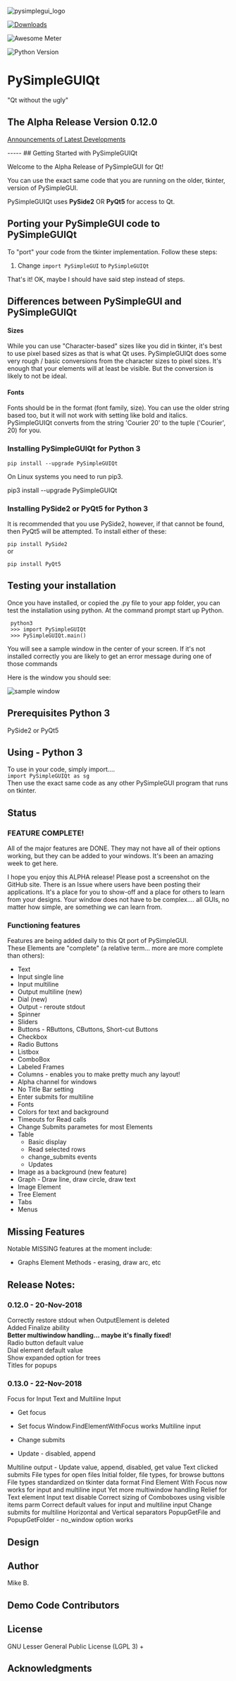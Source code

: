 
  
  
    
      
        
        
        
        
![pysimplegui_logo](https://user-images.githubusercontent.com/13696193/43165867-fe02e3b2-8f62-11e8-9fd0-cc7c86b11772.png)        
        
[![Downloads](http://pepy.tech/badge/pysimpleguiqt)](http://pepy.tech/project/pysimplegui)        
  
      
 ![Awesome Meter](https://img.shields.io/badge/Awesome_meter-1000-yellow.svg)  
         
 ![Python Version](https://img.shields.io/badge/Python-3.x-yellow.svg)        
        
        
        
        
        
        
# PySimpleGUIQt        

"Qt without the ugly"


 ## The Alpha Release     Version 0.12.0
 [Announcements of Latest Developments](https://github.com/MikeTheWatchGuy/PySimpleGUI/issues/142)        
              
  
        
  ----- ## Getting Started with PySimpleGUIQt  
  
Welcome to the Alpha Release of PySimpleGUI for Qt!  
  
You can use the exact same code that you are running on the older, tkinter, version of PySimpleGUI.    
  
PySimpleGUIQt uses **PySide2** OR **PyQt5** for access to Qt.  
  
## Porting your PySimpleGUI code to PySimpleGUIQt  
  
  
To "port" your code from the tkinter implementation. Follow these steps:  
  
1. Change `import PySimpleGUI` to `PySimpleGUIQt`  
  
That's it!  OK, maybe I should have said step instead of steps.  
  
  
## Differences between PySimpleGUI and PySimpleGUIQt  
  
#### Sizes  
  
While you can use "Character-based" sizes like you did in tkinter, it's best to use pixel based sizes as that is what Qt uses.  PySimpleGUIQt does some very rough / basic conversions from the character sizes to pixel sizes.  It's enough that your elements will at least be visible.  But the conversion is likely to not be ideal.  
  
#### Fonts  
  
Fonts should be in the format (font family, size).  You can use the older string based too, but it will not work with setting like bold and italics.  PySimpleGUIQt converts from the string 'Courier 20' to the tuple ('Courier', 20) for you.  
  
  
### Installing PySimpleGUIQt for  Python 3        
        
    pip install --upgrade PySimpleGUIQt  
  On Linux systems you need to run pip3.        
        
 pip3 install --upgrade PySimpleGUIQt   
### Installing PySide2 or PyQt5 for Python 3  
  
It is recommended that you use PySide2, however, if that cannot be found, then PyQt5 will be attempted.  To install either of these:  
  
```pip install PySide2```  
  or  
  
```pip install PyQt5```   
      
 ## Testing your installation        
 Once you have installed, or copied the .py file to your app folder, you can test the installation using python.  At the command prompt start up Python.        

     python3
     >>> import PySimpleGUIQt 
     >>> PySimpleGUIQt.main()

 You will see a sample window in the center of your screen.  If it's not installed correctly you are likely to get an error message during one of those commands        
        
Here is the window you should see:        
        
![sample window](https://user-images.githubusercontent.com/13696193/46097669-79efa500-c190-11e8-885c-e5d4d5d09ea6.jpg)        
        
        
        
## Prerequisites Python 3        
PySide2 or PyQt5  
        
        
        
## Using  - Python 3        
 To use in your code, simply import....        
 `import PySimpleGUIQt as sg`        
 Then use the exact same code as any other PySimpleGUI program that runs on tkinter.    
  
  
## Status  
  
### FEATURE COMPLETE!   
All of the major features are DONE.  They may not have all of their options working, but they can be added to your windows.  It's been an amazing week to get here.  
  
I hope you enjoy this ALPHA release!  Please post a screenshot on the GitHub site.  There is an Issue where users have been posting their applications.  It's a place for you to show-off and a place for others to learn from your designs.  Your window does not have to be complex.... all GUIs, no matter how simple, are something we can learn from.  
  
  
### Functioning features  
Features are being added daily to this Qt port of PySimpleGUI.    
These Elements are "complete" (a relative term... more are more complete than others):  
* Text  
* Input single line  
* Input multiline  
* Output multiline (new)  
* Dial (new)  
* Output - reroute stdout  
* Spinner  
* Sliders  
* Buttons - RButtons, CButtons, Short-cut Buttons  
* Checkbox  
* Radio Buttons  
* Listbox  
* ComboBox  
* Labeled Frames  
* Columns - enables you to make pretty much any layout!  
* Alpha channel for windows  
* No Title Bar setting  
* Enter submits for multiline  
* Fonts  
* Colors for text and background  
* Timeouts for Read calls  
* Change Submits parametes for most Elements  
* Table  
  * Basic display  
  * Read selected rows  
  * change_submits events  
  * Updates  
* Image as a background (new feature)  
* Graph - Draw line, draw circle, draw text  
* Image Element  
* Tree Element  
* Tabs  
* Menus  
  
    
  
## Missing Features  
  
Notable MISSING features at the moment include:  
* Graphs Element Methods - erasing, draw arc, etc  
  
## Release Notes:  
  
### 0.12.0   -   20-Nov-2018
Correctly restore stdout when OutputElement is deleted  
Added Finalize ability  
**Better multiwindow handling... maybe it's finally fixed!**  
Radio button default value  
Dial element default value  
Show expanded option for trees  
Titles for popups  
  
### 0.13.0 -  22-Nov-2018

Focus for Input Text and Multiline Input

 - Get focus 
 - Set focus
Window.FindElementWithFocus works
Multiline input

 - Change submits 
 - Update - disabled, append

Multiline output - Update value, append, disabled, get value
Text clicked submits
File types for open files
Initial folder, file types, for browse buttons
File types standardized on tkinter data format
Find Element With Focus now works for input and multiline input
Yet more multiwindow handling
Relief for Text element
Input text disable
Correct sizing of Comboboxes using visible items parm
Correct default values for input and multiline input
Change submits for multiline
Horizontal and Vertical separators
PopupGetFile and PopupGetFolder - no_window option works
  
   
  
## Design        
 ## Author 
 Mike B.        
        
## Demo Code Contributors        
   
 ## License        
 GNU Lesser General Public License (LGPL 3) +        
        
## Acknowledgments